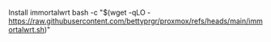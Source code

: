 Install immortalwrt
bash -c "$(wget -qLO - https://raw.githubusercontent.com/bettyprgr/proxmox/refs/heads/main/immortalwrt.sh)"
